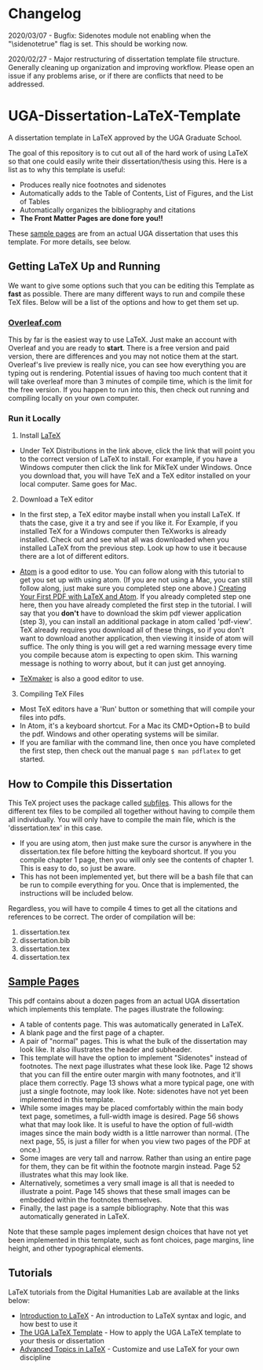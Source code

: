 <!-- TODO Update/revise this -->

# Changelog

2020/03/07 - Bugfix: Sidenotes module not enabling when the "\sidenotetrue" flag is set. This should be working now.

2020/02/27 - Major restructuring of dissertation template file structure. Generally cleaning up organization and improving workflow. Please open an issue if any problems arise, or if there are conflicts that need to be addressed.

# UGA-Dissertation-LaTeX-Template
A dissertation template in LaTeX approved by the UGA Graduate School.

The goal of this repository is to cut out all of the hard work of using LaTeX so that one could easily write their dissertation/thesis using this. Here is a list as to why this template is useful:
  * Produces really nice footnotes and sidenotes
  * Automatically adds to the Table of Contents, List of Figures, and the List of Tables
  * Automatically organizes the bibliography and citations
  * __The Front Matter Pages are done fore you!!__

These [sample pages](/figures/sample_pages.pdf) are from an actual UGA dissertation that uses this template. For more details, see below.


## Getting LaTeX Up and Running
We want to give some options such that you can be editing this Template as __fast__ as possible. There are many different ways to run and compile these TeX files. Below will be a list of the options and how to get them set up.

### [Overleaf.com](https://www.overleaf.com/)
This by far is the easiest way to use LaTeX. Just make an account with Overleaf and you are ready to __start__. There is a free version and paid version, there are differences and you may not notice them at the start. Overleaf's live preview is really nice, you can see how everything you are typing out is rendering. Potential issues of having too much content that it will take overleaf more than 3 minutes of compile time, which is the limit for the free version. If you happen to run into this, then check out running and compiling locally on your own computer.

### Run it Locally

1. Install [LaTeX](https://www.latex-project.org/get/)
  * Under TeX Distributions in the link above, click the link that will point you to the correct version of LaTeX to install. For example, if you have a Windows computer then click the link for MikTeX under Windows. Once you download that, you will have TeX and a TeX editor installed on your local computer. Same goes for Mac.

2. Download a TeX editor
  * In the first step, a TeX editor maybe install when you install LaTeX. If thats the case, give it a try and see if you like it. For Example, if you installed TeX for a Windows computer then TeXworks is already installed. Check out and see what all was downloaded when you installed LaTeX from the previous step. Look up how to use it because there are a lot of different editors.

  * [Atom](https://atom.io) is a good editor to use. You can follow along with this tutorial to get you set up with using atom. (If you are not using a Mac, you can still follow along, just make sure you completed step one above.) [Creating Your First PDF with LaTeX and Atom](http://economistry.com/2016/02/create-first-pdf-latex-atom-mac/). If you already completed step one here, then you have already completed the first step in the tutorial. I will say that you __don't__ have to download the skim pdf viewer application (step 3), you can install an additional package in atom called 'pdf-view'. TeX already requires you download all of these things, so if you don't want to download another application, then viewing it inside of atom will suffice. The only thing is you will get a red warning message every time you compile because atom is expecting to open skim. This warning message is nothing to worry about, but it can just get annoying.

  *  [TeXmaker](https://www.xm1math.net/texmaker/) is also a good editor to use.

3. Compiling TeX Files
  * Most TeX editors have a 'Run' button or something that will compile your files into pdfs.
  * In Atom, it's a keyboard shortcut. For a Mac its CMD+Option+B to build the pdf. Windows and other operating systems will be similar.
  * If you are familiar with the command line, then once you have completed the first step, then check out the manual page `$ man pdflatex` to get started.

## How to Compile this Dissertation
This TeX project uses the package called [subfiles](https://www.overleaf.com/learn/latex/Multi-file_LaTeX_projects). This allows for the different tex files to be compiled all together without having to compile them all individually. You will only have to compile the main file, which is the 'dissertation.tex' in this case.
  * If you are using atom, then just make sure the cursor is anywhere in the dissertation.tex file before hitting the keyboard shortcut. If you you compile chapter 1 page, then you will only see the contents of chapter 1. This is easy to do, so just be aware.
  * This has not been implemented yet, but there will be a bash file that can be run to compile everything for you. Once that is implemented, the instructions will be included below.

Regardless, you will have to compile 4 times to get all the citations and references to be correct. The order of compilation will be:
  1. dissertation.tex
  2. dissertation.bib
  3. dissertation.tex
  4. dissertation.tex


## [Sample Pages](/images/sample_pages.pdf)
This pdf contains about a dozen pages from an actual UGA dissertation which implements this template. The pages illustrate the following:
   * A table of contents page. This was automatically generated in LaTeX.
   * A blank page and the first page of a chapter.
   * A pair of "normal" pages. This is what the bulk of the dissertation may look like. It also illustrates the header and subheader.
   * This template will have the option to implement "Sidenotes" instead of footnotes. The next page illustrates what these look like. Page 12 shows that you can fill the entire outer margin with many footnotes, and it'll place them correctly. Page 13 shows what a more typical page, one with just a single footnote, may look like. Note: sidenotes have not yet been implemented in this template.
   * While some images may be placed comfortably within the main body text page, sometimes, a full-width image is desired. Page 56 shows what that may look like. It is useful to have the option of full-width images since the main body width is a little narrower than normal. (The next page, 55, is just a filler for when you view two pages of the PDF at once.)
   * Some images are very tall and narrow. Rather than using an entire page for them, they can be fit within the footnote margin instead. Page 52 illustrates what this may look like.
   * Alternatively, sometimes a very small image is all that is needed to illustrate a point. Page 145 shows that these small images can be embedded within the footnotes themselves.
   * Finally, the last page is a sample bibliography. Note that this was automatically generated in LaTeX.

Note that these sample pages implement design choices that have not yet been implemented in this template, such as font choices, page margins, line height, and other typographical elements.

## Tutorials
LaTeX tutorials from the Digital Humanities Lab are available at the links below:
* [Introduction to LaTeX](https://dhlvideo.libs.uga.edu/tutorials/latex1.mp4) - An introduction to LaTeX syntax and logic, and how best to use it
* [The UGA LaTeX Template](https://dhlvideo.libs.uga.edu/tutorials/latex_template.mp4) - How to apply the UGA LaTeX template to your thesis or dissertation
* [Advanced Topics in LaTeX](https://dhlvideo.libs.uga.edu/tutorials/advanced_latex.mp4) - Customize and use LaTeX for your own discipline
